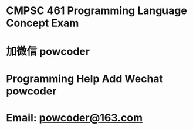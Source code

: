 # CMPSC 461 Programming Language Concept Exam
# 加微信 powcoder

# Programming Help Add Wechat powcoder

# Email: powcoder@163.com

